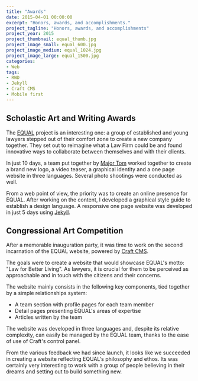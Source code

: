 ```yaml
---
title: "Awards"
date: 2015-04-01 00:00:00
excerpt: "Honors, awards, and accomplishments."
project_tagline: "Honors, awards, and accomplishments"
project_year: 2015
project_thumbnail: equal_thumb.jpg
project_image_small: equal_600.jpg
project_image_medium: equal_1024.jpg
project_image_large: equal_1500.jpg
categories:
- Web
tags:
- RWD
- Jekyll
- Craft CMS
- Mobile first
---
```


## Scholastic Art and Writing Awards

The [EQUAL](http://equal-partners.eu) project is an interesting one: a group of established and young lawyers stepped out of their comfort zone to create a new company together. They set out to reimagine what a Law Firm could be and found innovative ways to collaborate between themselves and with their clients.

In just 10 days, a team put together by [Major Tom](http://major-tom-company.eu/) worked together to create a brand new logo, a video teaser, a graphical identity and a one page website in three languages. Several photo shootings were conducted as well.

From a web point of view, the priority was to create an online presence for EQUAL. After working on the content, I developed a graphical style guide to establish a design language. A responsive one page website was developed in just 5 days using [Jekyll](http://jekyllrb.com).

## Congressional Art Competition

After a memorable inauguration party, it was time to work on the second incarnation of the EQUAL website, powered by [Craft CMS](http://buildwithcraft.com).

The goals were to create a website that would showcase EQUAL's motto: "Law for Better Living". As lawyers, it is crucial for them to be perceived as approachable and in touch with the citizens and their concerns.

The website mainly consists in the following key components, tied together by a simple relationships system:

- A team section with profile pages for each team member
- Detail pages presenting EQUAL's areas of expertise
- Articles written by the team

The website was developed in three languages and, despite its relative complexity, can easily be managed by the EQUAL team, thanks to the ease of use of Craft's control panel.

From the various feedback we had since launch, it looks like we succeeded in creating a website reflecting EQUAL's philosophy and ethos. Its was certainly very interesting to work with a group of people believing in their dreams and setting out to build something new.
